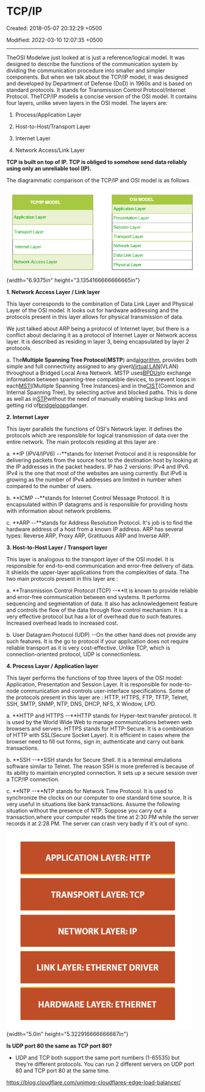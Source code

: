 # TCP/IP

Created: 2018-05-07 20:32:29 +0500

Modified: 2022-03-10 12:07:35 +0500

---

TheOSI Modelwe just looked at is just a reference/logical model. It was designed to describe the functions of the communication system by dividing the communication procedure into smaller and simpler components. But when we talk about the TCP/IP model, it was designed and developed by Department of Defense (DoD) in 1960s and is based on standard protocols. It stands for Transmission Control Protocol/Internet Protocol. TheTCP/IP modelis a concise version of the OSI model. It contains four layers, unlike seven layers in the OSI model. The layers are:

1.  Process/Application Layer

2.  Host-to-Host/Transport Layer

3.  Internet Layer

4.  Network Access/Link Layer



**TCP is built on top of IP. TCP is obliged to somehow send data reliably using only an unreliable tool (IP).**



The diagrammatic comparison of the TCP/IP and OSI model is as follows

![TCP/IP MODEL Application Layer Transport Layer Internet Layer Network Access Layer MODEL Application Layer Presentation Layer Session Layer Transport Layer Network Layer Data Link Layer Physical Layer ](media/TCP-IP-image1.png){width="6.9375in" height="3.1354166666666665in"}

**1. Network Access Layer / Link layer**

This layer corresponds to the combination of Data Link Layer and Physical Layer of the OSI model. It looks out for hardware addressing and the protocols present in this layer allows for physical transmission of data.



We just talked about ARP being a protocol of Internet layer, but there is a conflict about declaring it as a protocol of Internet Layer or Network access layer. It is described as residing in layer 3, being encapsulated by layer 2 protocols.

a.  The**Multiple Spanning Tree Protocol**(**MSTP**) and[algorithm](https://en.wikipedia.org/wiki/Algorithm), provides both simple and full connectivity assigned to any given[Virtual LAN](https://en.wikipedia.org/wiki/Virtual_LAN)(VLAN) throughout a Bridged Local Area Network. MSTP uses[BPDUs](https://en.wikipedia.org/wiki/Bridge_Protocol_Data_Unit)to exchange information between spanning-tree compatible devices, to prevent loops in each[MSTI](https://en.wikipedia.org/wiki/Multiple_Spanning_Tree_Protocol#Multiple_Spanning_Tree_Instances_(MSTI))(Multiple Spanning Tree Instances) and in the[CIST](https://en.wikipedia.org/wiki/Multiple_Spanning_Tree_Protocol#Common_and_Internal_Spanning_Tree(CST/CIST))(Common and Internal Spanning Tree), by selecting active and blocked paths. This is done as well as in[STP](https://en.wikipedia.org/wiki/Spanning_Tree_Protocol)without the need of manually enabling backup links and getting rid of[bridge](https://en.wikipedia.org/wiki/Bridging_(networking))[loops](https://en.wikipedia.org/wiki/Switching_loop)danger.



**2. Internet Layer**

This layer parallels the functions of OSI's Network layer. It defines the protocols which are responsible for logical transmission of data over the entire network. The main protocols residing at this layer are :

a.  **IP (IPV4/IPV6) --**stands for Internet Protocol and it is responsible for delivering packets from the source host to the destination host by looking at the IP addresses in the packet headers. IP has 2 versions:
    IPv4 and IPv6. IPv4 is the one that most of the websites are using currently. But IPv6 is growing as the number of IPv4 addresses are limited in number when compared to the number of users.

b.  **ICMP --**stands for Internet Control Message Protocol. It is encapsulated within IP datagrams and is responsible for providing hosts with information about network problems.

c.  **ARP --**stands for Address Resolution Protocol. It's job is to find the hardware address of a host from a known IP address. ARP has several types: Reverse ARP, Proxy ARP, Gratituous ARP and Inverse ARP.



**3. Host-to-Host Layer / Transport layer**

This layer is analogous to the transport layer of the OSI model. It is responsible for end-to-end communication and error-free delivery of data. It shields the upper-layer applications from the complexities of data. The two main protocols present in this layer are :

a.  **Transmission Control Protocol (TCP) --**It is known to provide reliable and error-free communication between end systems. It performs sequencing and segmentation of data. It also has acknowledgement feature and controls the flow of the data through flow control mechanism. It is a very effective protocol but has a lot of overhead due to such features. Increased overhead leads to increased cost.

b.  User Datagram Protocol (UDP) --On the other hand does not provide any such features. It is the go to protocol if your application does not require reliable transport as it is very cost-effective. Unlike TCP, which is connection-oriented protocol, UDP is connectionless.



**4. Process Layer / Application layer**

This layer performs the functions of top three layers of the OSI model: Application, Presentation and Session Layer. It is responsible for node-to-node communication and controls user-interface specifications. Some of the protocols present in this layer are : HTTP, HTTPS, FTP, TFTP, Telnet, SSH, SMTP, SNMP, NTP, DNS, DHCP, NFS, X Window, LPD.

a.  **HTTP and HTTPS --**HTTP stands for Hyper-text transfer protocol. It is used by the World Wide Web to manage communications between web browsers and servers. HTTPS stands for HTTP-Secure. It is a combination of HTTP with SSL(Secure Socket Layer). It is efficient in cases where the browser need to fill out forms, sign in, authenticate and carry out bank transactions.

b.  **SSH --**SSH stands for Secure Shell. It is a terminal emulations software similar to Telnet. The reason SSH is more preferred is because of its ability to maintain encrypted connection. It sets up a secure session over a TCP/IP connection.

c.  **NTP --**NTP stands for Network Time Protocol. It is used to synchronize the clocks on our computer to one standard time source. It is very useful in situations like bank transactions. Assume the following situation without the presence of NTP. Suppose you carry out a transaction,where your computer reads the time at 2:30 PM while the server records it at 2:28 PM. The server can crash very badly if it's out of sync.

![](media/TCP-IP-image2.png){width="5.0in" height="5.322916666666667in"}

**Is UDP port 80 the same as TCP port 80?**
-   UDP and TCP both support the same port numbers (1-65535) but they're different protocols. You can run 2 different servers on UDP port 80 and TCP port 80 at the same time.



<https://blog.cloudflare.com/unimog-cloudflares-edge-load-balancer/>


